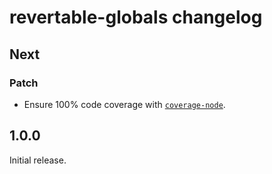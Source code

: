 # revertable-globals changelog

## Next

### Patch

- Ensure 100% code coverage with [`coverage-node`](https://npm.im/coverage-node).

## 1.0.0

Initial release.
